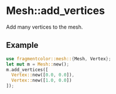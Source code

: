 # Mesh::add_vertices

Add many vertices to the mesh.

## Example

```rust
use fragmentcolor::mesh::{Mesh, Vertex};
let mut m = Mesh::new();
m.add_vertices([
  Vertex::new([0.0, 0.0]),
  Vertex::new([1.0, 0.0])
]);
```

